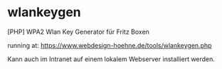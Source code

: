 # wlankeygen
[PHP] WPA2 Wlan Key Generator für Fritz Boxen

running at: https://www.webdesign-hoehne.de/tools/wlankeygen.php

Kann auch im Intranet auf einem lokalem Webserver installiert werden.
